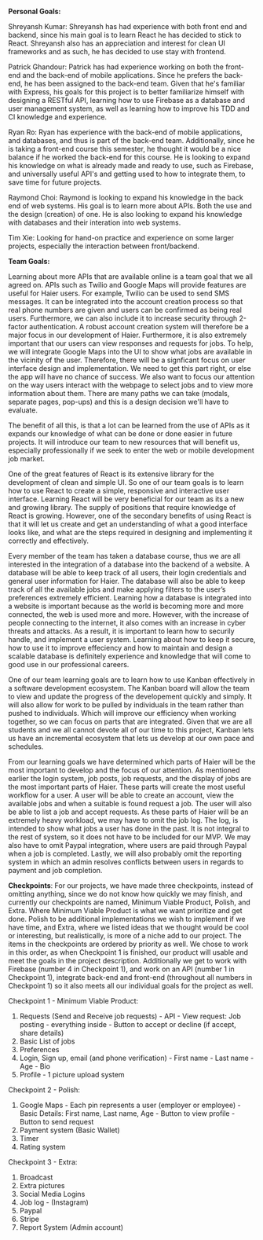 __Personal Goals:__

Shreyansh Kumar: Shreyansh has had experience with both front end and backend, since his main goal is to learn React he has decided to stick to React. Shreyansh also has an appreciation and interest for clean UI frameworks and as such, he has decided to use stay with frontend.

Patrick Ghandour: Patrick has had experience working on both the front-end and the back-end of mobile applications. Since he prefers the back-end, he has been assigned to the back-end team. Given that he's familiar with Express, his goals for this project is to better familiarize himself with designing a RESTful API, learning how to use Firebase as a database and user management system, as well as learning how to improve his TDD and CI knowledge and experience.

Ryan Ro: Ryan has experience with the back-end of mobile applications, and databases, and thus is part of the back-end team. Additionally, since he is taking a front-end course this semester, he thought it would be a nice balance if he worked the back-end for this course. He is looking to expand his knowledge on what is already made and ready to use, such as Firebase, and universally useful API's and getting used to how to integrate them, to save time for future projects.

Raymond Choi: Raymond is looking to expand his knowledge in the back end of web systems. His goal is to learn more about APIs. Both the use and the design (creation) of one. He is also looking to expand his knowledge with databases and their interation into web systems.

Tim Xie: Looking for hand-on practice and experience on some larger projects, especially the interaction between front/backend.

__Team Goals:__

Learning about more APIs that are available online is a team goal that we all agreed on. APIs such as Twilio and Google Maps will provide features are useful for Haier users. For example, Twilio can be used to send SMS messages. It can be integrated into the account creation process so that real phone numbers are given and users can be confirmed as being real users. Furthermore, we can also include it to increase security through 2-factor authentication. A robust account creation system will therefore be a major focus in our development of Haier. Furthermore, it is also extremely important that our users can view responses and requests for jobs. To help, we will integrate Google Maps into the UI to show what jobs are available in the vicinity of the user. Therefore, there will be a signficant focus on user interface design and implementation. We need to get this part right, or else the app will have no chance of success. We also want to focus our attention on the way users interact with the webpage to select jobs and to view more information about them. There are many paths we can take (modals, separate pages, pop-ups) and this is a design decision we'll have to evaluate.

The benefit of all this, is that a lot can be learned from the use of APIs as it expands our knowledge of what can be done or done easier in future projects. It will introduce our team to new resources that will benefit us, especially professionally if we seek to enter the web or mobile development job market.

One of the great features of React is its extensive library for the development of clean and simple UI. So one of our team goals is to learn how to use React to create a simple, responsive and interactive user interface. Learning React will be very beneficial for our team as its a new and growing library. The supply of positions that require knowledge of React is growing. However, one of the secondary benefits of using React is that it will let us create and get an understanding of what a good interface looks like, and what are the steps required in designing and implementing it correctly and effectively.

Every member of the team has taken a database course, thus we are all interested in the integration of a database into the backend of a website. A database will be able to keep track of all users, their login credentials and general user information for Haier. The database will also be able to keep track of all the available jobs and make applying filters to the user’s preferences extremely efficient. Learning how a database is integrated into a website is important because as the world is becoming more and more connected, the web is used more and more. However, with the increase of people connecting to the internet, it also comes with an increase in cyber threats and attacks. As a result, it is important to learn how to securily handle, and implement a user system. Learning about how to keep it secure, how to use it to improve effeciency and how to maintain and design a scalable database is definitely experience and knowledge that will come to good use in our professional careers.

One of our team learning goals are to learn how to use Kanban effectively in a software development ecosystem. The Kanban board will allow the team to view and update the progress of the developement quickly and simply. It will also allow for work to be pulled by individuals in the team rather than pushed to individuals. Which will improve our efficiency when working together, so we can focus on parts that are integrated. Given that we are all students and we all cannot devote all of our time to this project, Kanban lets us have an incremental ecosystem that lets us develop at our own pace and schedules.

From our learning goals we have determined which parts of Haier will be the most important to develop and the focus of our attention. As mentioned earlier the login system, job posts, job requests, and the display of jobs are the most important parts of Haier. These parts will create the most useful workflow for a user. A user will be able to create an account, view the available jobs and when a suitable is found request a job. The user will also be able to list a job and accept requests. As these parts of Haier will be an extremely heavy workload, we may have to omit the job log. The log, is intended to show what jobs a user has done in the past. It is not integral to the rest of system, so it does not have to be included for our MVP. We may also have to omit Paypal integration, where users are paid through Paypal when a job is completed. Lastly, we will also probably omit the reporting system in which an admin resolves conflicts between users in regards to payment and job completion. 

__Checkpoints__:
For our projects, we have made three checkpoints, instead of omitting anything, since we do not know how quickly we may finish, and currently our checkpoints are named, Minimum Viable Product, Polish, and Extra. Where Minimum Viable Product is what we want prioritize and get done. Polish to be additional implementations we wish to implement if we have time, and Extra, where we listed ideas that we thought would be cool or interesting, but realistically, is more of a niche add to our project. The items in the checkpoints are ordered by priority as well. We chose to work in this order, as when Checkpoint 1 is finished, our product will usable and meet the goals in the project description. Additionally we get to work with Firebase (number 4 in Checkpoint 1), and work on an API (number 1 in Checkpoint 1), integrate back-end and front-end (throughout all numbers in Checkpoint 1) so it also meets all our individual goals for the project as well.

Checkpoint 1 - Minimum Viable Product:
  1. Requests (Send and Receive job requests) - API
    - View request: Job posting - everything inside
    - Button to accept or decline (if accept, share details)
  2. Basic List of jobs
  3. Preferences
  4. Login, Sign up, email (and phone verification)
    - First name
    - Last name
    - Age
    - Bio
  5. Profile
    - 1 picture upload system
    
Checkpoint 2 - Polish:
  1. Google Maps
    - Each pin represents a user (employer or employee)
    - Basic Details: First name, Last name, Age
    - Button to view profile
    - Button to send request
  2. Payment system (Basic Wallet)
  3. Timer
  4. Rating system

Checkpoint 3 - Extra:
  1. Broadcast
  2. Extra pictures
  3. Social Media Logins
  4. Job log - (Instagram)
  5. Paypal
  6. Stripe
  7. Report System (Admin account)
